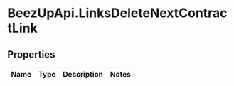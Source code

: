# BeezUpApi.LinksDeleteNextContractLink

## Properties
Name | Type | Description | Notes
------------ | ------------- | ------------- | -------------


